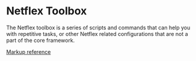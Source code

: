 # Netflex Toolbox

The Netflex toolbox is a series of scripts and commands that can help you with repetitive tasks,
or other Netflex related configurations that are not a part of the core framework.

<seealso>
    <category ref="nf">
        <a href="https://plugins.jetbrains.com/plugin/20158-writerside/docs/markup-reference.html">Markup reference</a>
    </category>
</seealso>

